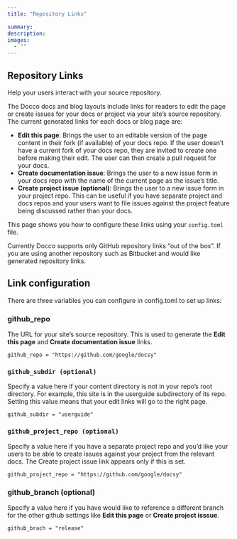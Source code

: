 ```yaml
---
title: "Repository Links"

summary:
description: 
images: 
  - ""
---
```


## Repository Links

Help your users interact with your source repository.

The Docco docs and blog layouts include links for readers to edit the page or create issues for your docs or project via your site’s source repository. The current generated links for each docs or blog page are:

+ **Edit this page**: Brings the user to an editable version of the page content in their fork (if available) of your docs repo. If the user doesn’t have a current fork of your docs repo, they are invited to create one before making their edit. The user can then create a pull request for your docs.
+ **Create documentation issue**: Brings the user to a new issue form in your docs repo with the name of the current page as the issue’s title.
+ **Create project issue (optional)**: Brings the user to a new issue form in your project repo. This can be useful if you have separate project and docs repos and your users want to file issues against the project feature being discussed rather than your docs.

This page shows you how to configure these links using your `config.toml` file.

Currently Docco supports only GitHub repository links “out of the box”. If you are using another repository such as Bitbucket and would like generated repository links.

## Link configuration 

There are three variables you can configure in config.toml to set up links:

### github_repo 
The URL for your site’s source repository. This is used to generate the **Edit this page** and **Create documentation issue** links.

```
github_repo = "https://github.com/google/docsy"
```

### `github_subdir (optional)`

Specify a value here if your content directory is not in your repo’s root directory. For example, this site is in the userguide subdirectory of its repo. Setting this value means that your edit links will go to the right page.

```
github_subdir = "userguide"
```
### `github_project_repo (optional) `

Specify a value here if you have a separate project repo and you’d like your users to be able to create issues against your project from the relevant docs. The Create project issue link appears only if this is set.

```
github_project_repo = "https://github.com/google/docsy"
```

### github_branch (optional) 

Specify a value here if you have would like to reference a different branch for the other github settings like **Edit this page** or **Create project isssue**.

```
github_brach = "release"
```

